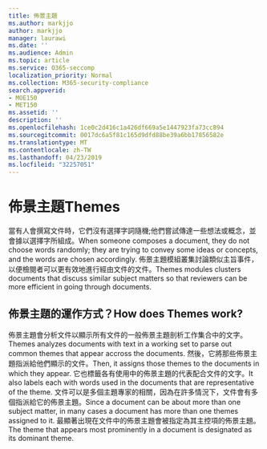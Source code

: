 ```yaml
---
title: 佈景主題
ms.author: markjjo
author: markjjo
manager: laurawi
ms.date: ''
ms.audience: Admin
ms.topic: article
ms.service: O365-seccomp
localization_priority: Normal
ms.collection: M365-security-compliance
search.appverid:
- MOE150
- MET150
ms.assetid: ''
description: ''
ms.openlocfilehash: 1ce0c2d416c1a426df669a5e1447923fa73cc894
ms.sourcegitcommit: 0017dc6a5f81c165d9dfd88be39a6bb17856582e
ms.translationtype: MT
ms.contentlocale: zh-TW
ms.lasthandoff: 04/23/2019
ms.locfileid: "32257051"
---
```

# <a name="themes"></a><span data-ttu-id="7e441-102">佈景主題</span><span class="sxs-lookup"><span data-stu-id="7e441-102">Themes</span></span>

<span data-ttu-id="7e441-103">當有人會撰寫文件時，它們沒有選擇字詞隨機;他們嘗試傳達一些想法或概念，並會據以選擇字所組成。</span><span class="sxs-lookup"><span data-stu-id="7e441-103">When someone composes a document, they do not choose words randomly; they are trying to convey some ideas or concepts, and the words are chosen accordingly.</span></span> <span data-ttu-id="7e441-104">佈景主題模組叢集討論類似主旨事件，以便檢閱者可以更有效地進行經由文件的文件。</span><span class="sxs-lookup"><span data-stu-id="7e441-104">Themes modules clusters documents that discuss similar subject matters so that reviewers can be more efficient in going through documents.</span></span>

## <a name="how-does-themes-work"></a><span data-ttu-id="7e441-105">佈景主題的運作方式？</span><span class="sxs-lookup"><span data-stu-id="7e441-105">How does Themes work?</span></span>

<span data-ttu-id="7e441-106">佈景主題會分析文件以顯示所有文件的一般佈景主題剖析工作集合中的文字。</span><span class="sxs-lookup"><span data-stu-id="7e441-106">Themes analyzes documents with text in a working set to parse out common themes that appear accross the documents.</span></span> <span data-ttu-id="7e441-107">然後，它將那些佈景主題指派給他們顯示的文件。</span><span class="sxs-lookup"><span data-stu-id="7e441-107">Then, it assigns those themes to the documents in which they appear.</span></span> <span data-ttu-id="7e441-108">它也標籤各有使用中的佈景主題的代表配合文件的文字。</span><span class="sxs-lookup"><span data-stu-id="7e441-108">It also labels each with words used in the documents that are representative of the theme.</span></span> <span data-ttu-id="7e441-109">文件可以是多個主題專家的相關，因為在許多情況下，文件會有多個指派給它的佈景主題。</span><span class="sxs-lookup"><span data-stu-id="7e441-109">Since a document can be about more than one subject matter, in many cases a document has more than one themes assigned to it.</span></span> <span data-ttu-id="7e441-110">最顯著出現在文件中的佈景主題會被指定為其主控項的佈景主題。</span><span class="sxs-lookup"><span data-stu-id="7e441-110">The theme that appears most prominently in a document is designated as its dominant theme.</span></span>